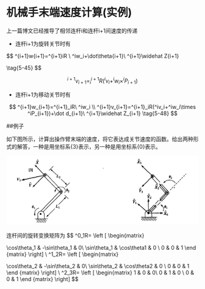# 机械手末端速度计算(实例)

上一篇博文已经推导了相邻连杆i和连杆i+1间速度的传递

- 连杆i+1为旋转关节时有

$$
^{i+1}w{i+1}=^{i+1}iR \ ^iw_i+\dot\theta{i+1}\ ^{i+1}\widehat Z{i+1}

\tag{5-45}
$$

$$
^{i+1}v_{i+1}=^{i+1}_iR(^iv_i+^iw_i\times^iP_{i+1})
\tag{5-47}
$$

- 连杆i+1为移动关节时有

$$
^{i+1}w_{i+1}=^{i+1}_iR\  ^iw_i \\
^{i+1}v_{i+1}=^{i+1}_iR(^iv_i+^iw_i\times ^iP_{i+1})+\dot d_{i+1}\ ^{i+1}\widehat Z_{i+1}
\tag{5-48}
$$

##例子

如下图所示，计算出操作臂末端的速度，将它表达成关节速度的函数。给出两种形式的解答，一种是用坐标系{3}表示，另一种是用坐标系{0}表示。

![例子](image\连杆间速度传递实例.png)

连杆间的旋转变换矩阵为
$$
^0_1R=
\left [  \begin{matrix}

\cos\theta_1 & -\sin\theta_1 & 0\\
\sin\theta_1 & \cos\theta1 & 0 \\
0 & 0 & 1 
\end {matrix} \right]
\\
^1_2R=
\left [  \begin{matrix}

\cos\theta_2 & -\sin\theta_2 & 0\\
\sin\theta_2 & \cos\theta2 & 0 \\
0 & 0 & 1 
\end {matrix} \right]
\\
^2_3R=
\left [  \begin{matrix}
1 & 0 & 0\\
0 & 1 & 0 \\
0 & 0 & 1 
\end {matrix} \right]
$$
